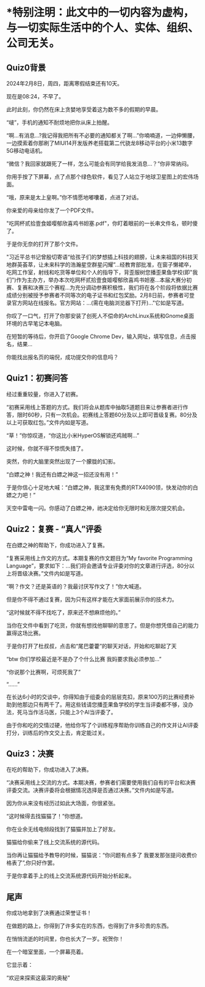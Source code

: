 # *特别注明：此文中的一切内容为虚构，与一切实际生活中的个人、实体、组织、公司无关。

## Quiz0背景

2024年2月8日，周四，距离寒假结束还有10天。

现在是08:24，不早了。

此时此刻，你仍然在床上贪婪地享受着这为数不多的假期的早晨。

“啵”，手机的通知不耐烦地把你从床上拍醒。

“啊...有消息...?我记得我把所有不必要的通知都关了啊...”你喃喃道，一边伸懒腰，一边摸索着你那刷了MIUI14开发版养老搭载第二代骁龙8移动平台的小米13数字5G移动电话机。

“微信？我回家就跟死了一样，怎么可能会有同学给我发消息...？”你非常纳闷。

你用手按了下屏幕，点了点那个绿色软件，看见了人站立于地球卫星图上的宏伟场面。

“哦，原来是太上皇啊。”你不情愿地嘟囔着，点进了对话。

你亲爱的母亲给你发了一个PDF文件。

"吃网杯贰拾壹食姬嘤郁欣喜鸡书妲塞.pdf"，你盯着眼前的一长串文件名，顿时傻了。

于是你无奈的打开了那个文件。

"习近平总书记曾殷切寄语“给孩子们的梦想插上科技的翅膀，让未来祖国的科技天地群英荟萃，让未来科学的浩瀚星空群星闪耀”...经教育部批准，在窗子懒裙卒，吃网工作室，射线和吃货等单位和个人的指导下，背歪服树您播歪果鱼学校(即"我们")作为主办方，举办本次吃网杯贰拾壹食姬嘤郁欣喜鸡书妲塞...本届大赛分初赛、复赛和决赛三个赛程...为充分调动参赛积极性，我们将在各个阶段将依据比赛成绩分别被授予参赛者不同等次的电子证书和红包奖励。2月8日前，参赛者可登录官方网站在线报名。官方网站：...(需在电脑浏览器下打开)..."它如是写道。

你叹了一口气，打开了你那安装了创死人不偿命的ArchLinux系统和Gnome桌面环境的古早笔记本电脑。

在短暂的等待后，你开启了Google Chrome Dev，输入网址，填写信息，点击报名，结果...

你能找出报名页的端倪，成功提交你的信息吗？

## Quiz1：初赛问答

经过重重较量，你进入了初赛。

“初赛采用线上答题的方式。我们将会从题库中抽取5道题目来让参赛者进行作答，限时60秒，只有一次机会。初赛线上答题60分及以上即可晋级复赛。80分及以上可获取红包。”文件内如是写道。

“草！”你惊叹道，“你这比小米HyperOS解锁还鸡贼啊...”

这时候，你就不得不惊慌失措了。

突然，你的大脑里突然出现了一个朦胧的幻影。

“白嫖之神！我还有白嫖之神这一招还没有用！”

于是你信心十足地大喊：“白嫖之神，我这里有免费的RTX4090领，快发动你的白嫖之力吧！”

天空中雷电一闪。你感动了白嫖之神，祂决定给你无限时和无限次提交机会。

## Quiz2：复赛 - “真人”评委

在白嫖之神的帮助下，你成功进入了复赛。

“复赛采用线上作文的方式。本期复赛的作文题目为“My favorite Programming Language”，要求如下：...我们将会邀请专业评委对你的文章进行评选，80分以上将晋级决赛。”文件内如是写道。

“啊？作文？还是英语的？我最讨厌写作文了！”你大喊道。

但是你不得不通过复赛，因为只有这样才能在大家面前展示你的技术力。

“这时候就不得不找吃了，原来还不想麻烦他的。”

当你在文件中看到了吃货，你就有想找他聊聊的意思了。但是你想凭借自己的能力赢得这场比赛。

于是你打开了杜叔叔，点击和“尾巴藿藿”的聊天对话，开始和吃聊起了天

“btw 你们学校最近是不是办了个什么比赛 我妈要求我必须参加...”

“你说那个比赛啊，可烦死我了”

“......”

在长达6小时的交谈中，你得知由于组委会的层层克扣，原来100万的比赛经费补助到他那边只有两千了。用这些钱请您播歪果鱼学校的学生当评委都不够，没办法，死马当作活马医，只能上3个AI当评委了。

由于你和吃的交情过硬，他给你写了个训练程序帮助你训练自己的作文并让AI评委打分，训练后的作文交上去，肯定能过关。

## Quiz3：决赛

在吃的帮助下，你成功进入了决赛。

“决赛采用线上交流的方式。本期决赛，参赛者们需要使用我们自有的平台和决赛评委交流。决赛评委将会根据情况选择是否通过决赛。”文件内如是写道。

因为你从来没有经历过如此大场面，你很紧张。

“这时候得去找猫猫了！”你想道。

你在业余无线电频段找到了猫猫并加上了好友。

猫猫给你偷来了线上交流系统的源代码。

当你再让猫猫给予教导的时候，猫猫说：“你问题有点多了 我要发那张提问收费价格表了”,你只好作罢。

于是你拿着手上的线上交流系统源代码开始分析起来。

## 尾声

你成功地拿到了决赛通过荣誉证书！

在做题的路上，你得到了许多实在的东西，也得到了许多珍贵的东西。

在悄悄流逝的时间里，你也长大了一岁。祝贺你！

在一个暗室里面，一个屏幕亮着。

它显示着：

“欢迎来探索这最深的奥秘”

